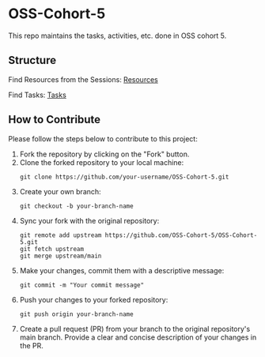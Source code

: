 # OSS-Cohort-5
This repo maintains the tasks, activities, etc. done in OSS cohort 5.

## Structure

Find Resources from the Sessions: [Resources](./Resources/)

Find Tasks: [Tasks](./Tasks/)

## How to Contribute
Please follow the steps below to contribute to this project:

1. Fork the repository by clicking on the "Fork" button.
2. Clone the forked repository to your local machine:
    ```
    git clone https://github.com/your-username/OSS-Cohort-5.git
    ```
3. Create your own branch:
    ```
    git checkout -b your-branch-name
    ```
4. Sync your fork with the original repository:
    ```
    git remote add upstream https://github.com/OSS-Cohort-5/OSS-Cohort-5.git
    git fetch upstream
    git merge upstream/main
    ```
5. Make your changes, commit them with a descriptive message:
    ```
    git commit -m "Your commit message"
    ```
6. Push your changes to your forked repository:
    ```
    git push origin your-branch-name
    ```
7. Create a pull request (PR) from your branch to the original repository's main branch. Provide a clear and concise description of your changes in the PR.
